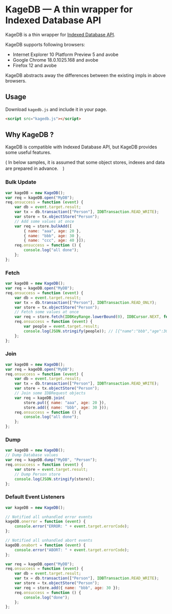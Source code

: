 KageDB — A thin wrapper for Indexed Database API
==================================================================

KageDB is a thin wrapper for [Indexed Database API](http://www.w3.org/TR/IndexedDB/).

KageDB supports following browsers:
- Internet Explorer 10 Platform Preview 5 and avobe
- Google Chrome 18.0.1025.168 and avobe
- Firefox 12 and avobe

KageDB abstracts away the differences between the existing impls in above browsers.

## Usage

Download `kagedb.js` and include it in your page.

```html
<script src="kagedb.js"></script>
```


## Why KageDB ?

KageDB is compatible with Indexed Database API, but KageDB provides some useful features.

( In below samples, it is assumed that some object stores, indexes and data are prepared in advance.　)

### Bulk Update

```js
var kageDB = new KageDB();
var req = kageDB.open("MyDB");
req.onsuccess = function (event) {
    var db = event.target.result;
    var tx = db.transaction(["Person"], IDBTransaction.READ_WRITE);
    var store = tx.objectStore("Person");
    // Add some values at once
    var req = store.bulkAdd([
        { name: "aaa", age: 20 }, 
        { name: "bbb", age: 30 }, 
        { name: "ccc", age: 40 }]);
    req.onsuccess = function () {
        console.log("all done");
    };
};
```

### Fetch

```js
var kageDB = new KageDB();
var req = kageDB.open("MyDB");
req.onsuccess = function (event) {
    var db = event.target.result;
    var tx = db.transaction(["Person"], IDBTransaction.READ_ONLY);
    var store = tx.objectStore("Person");
    // Fetch some values at once
    var req = store.fetch(IDBKeyRange.lowerBound(0), IDBCursor.NEXT, function (p) { return p.age >= 30});
    req.onsuccess = function (event) {
        var people = event.target.result;
        console.log(JSON.stringify(people)); // [{"name":"bbb","age":30},{"name":"ccc","age":40}]
    };
};
```

### Join

```js
var kageDB = new KageDB();
var req = kageDB.open("MyDB");
req.onsuccess = function (event) {
    var db = event.target.result;
    var tx = db.transaction(["Person"], IDBTransaction.READ_WRITE);
    var store = tx.objectStore("Person");
    // Join some IDBRequest objects
    var req = kageDB.join(
        store.put({ name: "aaa", age: 20 }), 
        store.add({ name: "bbb", age: 30 }));
    req.onsuccess = function () {
        console.log("all done");
    };
};
```

### Dump

```js
var kageDB = new KageDB();
// Dump Database values
var req = kageDB.dump("MyDB", "Person");
req.onsuccess = function (event) {
    var store = event.target.result;
    // Dump Person store
    console.log(JSON.stringify(store));
};
```

### Default Event Listeners

```js
var kageDB = new KageDB();

// Notified all unhandled error events 
kageDB.onerror = function (event) {
    console.error("ERROR: " + event.target.errorCode);
};

// Notified all unhandled abort events 
kageDB.onabort = function (event) {
    console.error("ABORT: " + event.target.errorCode);
};

var req = kageDB.open("MyDB");
req.onsuccess = function (event) {
    var db = event.target.result;
    var tx = db.transaction(["Person"], IDBTransaction.READ_WRITE);
    var store = tx.objectStore("Person");
    var req = store.add({ name: "bbb", age: 30 });
    req.onsuccess = function () {
        console.log("done");
    };
};
```

